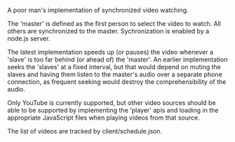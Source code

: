 A poor man's implementation of synchronized video watching. 

The 'master' is defined as the first person to select the video to watch. All others 
are synchronized to the master. Sychronization is enabled by a node.js server.

The latest implementation speeds up (or pauses) the video whenever a 'slave' is too 
far behind (or ahead of) the 'master'. An earlier implementation seeks the 'slaves' 
at a fixed interval, but that would depend on muting the slaves and having them listen 
to the master's audio over a separate phone connection, as frequent seeking would 
destroy the comprehensibility of the audio. 

Only YouTube is currently supported, but other video sources should be able to be
supported by implementing the 'player' apis and loading in the appropriate JavaScript
files when playing videos from that source.

The list of videos are tracked by client/schedule.json.